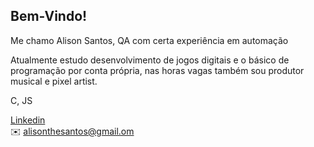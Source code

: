 ## Bem-Vindo!
Me chamo Alison Santos, QA com certa experiência em automação


Atualmente estudo desenvolvimento de jogos digitais e o básico de programação por conta própria, nas horas vagas também sou produtor musical e pixel artist.   

C, JS

[Linkedin](https://www.linkedin.com/in/alisonthesantos/)   
✉️ alisonthesantos@gmail.om   
